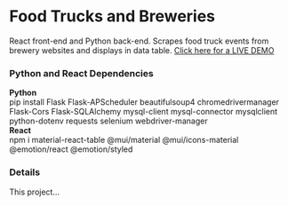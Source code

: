# Food Trucks and Breweries
React front-end and Python back-end. Scrapes food truck events from brewery websites and displays in data table.
<a href="https://milescatlett.info/food-trucks-and-breweries/" target="_blank">Click here for a LIVE DEMO</a>
<br>
<h3>Python and React Dependencies</h3>
<strong>Python</strong>
<br>
pip install Flask Flask-APScheduler beautifulsoup4 chromedrivermanager Flask-Cors Flask-SQLAlchemy mysql-client mysql-connector mysqlclient python-dotenv requests selenium webdriver-manager
<br> 
<strong>React</strong>
<br>
npm i material-react-table @mui/material @mui/icons-material @emotion/react @emotion/styled
<br> 
<h3>Details</h3>
This project...
